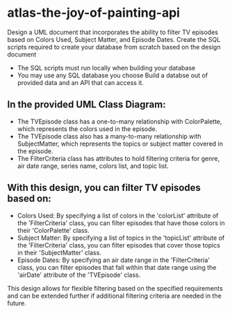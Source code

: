 # atlas-the-joy-of-painting-api
Design a UML document that incorporates the ability to filter TV episodes based on Colors Used, Subject Matter, and Episode Dates.
Create the SQL scripts required to create your database from scratch based on the design document
* The SQL scripts must run locally when building your database
* You may use any SQL database you choose
Build a databse out of provided data and an API that can access it.

## In the provided UML Class Diagram:

* The TVEpisode class has a one-to-many relationship with ColorPalette, which represents the colors used in the episode.
* The TVEpisode class also has a many-to-many relationship with SubjectMatter, which represents the topics or subject matter covered in the episode.
* The FilterCriteria class has attributes to hold filtering criteria for genre, air date range, series name, colors list, and topic list.

## With this design, you can filter TV episodes based on:

* Colors Used: By specifying a list of colors in the 'colorList' attribute of the 'FilterCriteria' class, you can filter episodes that have those colors in their 'ColorPalette' class.
* Subject Matter: By specifying a list of topics in the 'topicList' attribute of the 'FilterCriteria' class, you can filter episodes that cover those topics in their 'SubjectMatter' class.
* Episode Dates: By specifying an air date range in the 'FilterCriteria' class, you can filter episodes that fall within that date range using the 'airDate' attribute of the 'TVEpisode' class.

This design allows for flexible filtering based on the specified requirements and can be extended further if additional filtering criteria are needed in the future.